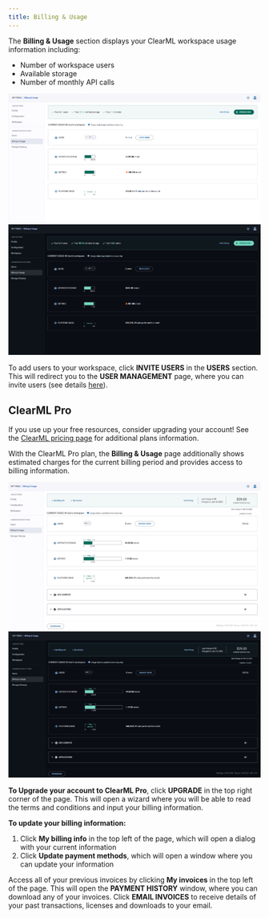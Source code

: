 ```yaml
---
title: Billing & Usage
---
```


The **Billing & Usage** section displays your ClearML workspace usage information including: 
* Number of workspace users
* Available storage
* Number of monthly API calls  

![Billing and Usage free](../../img/settings_billing_usage_free.png#light-mode-only)
![Billing and Usage free](../../img/settings_billing_usage_free_dark.png#dark-mode-only)

To add users to your workspace, click **INVITE USERS** in the **USERS** section. This will redirect you to the 
**USER MANAGEMENT** page, where you can invite users (see details [here](webapp_settings_users.md#inviting-new-teammates)).

## ClearML Pro 

If you use up your free resources, consider upgrading your account! See the [ClearML pricing page](https://clear.ml/pricing/) 
for additional plans information.

With the ClearML Pro plan, the **Billing & Usage** page additionally shows estimated charges for the current billing 
period and provides access to billing information.

![Billing and Usage pro](../../img/settings_billing_usage.png#light-mode-only)
![Billing and Usage pro](../../img/settings_billing_usage_dark.png#dark-mode-only)

**To Upgrade your account to ClearML Pro**, click **UPGRADE** in the top right corner of the page. This will open a 
wizard where you will be able to read the terms and conditions and input your billing information. 

**To update your billing information:**
1. Click **My billing info** in the top left of the page, which will open a dialog with your current information
1. Click **Update payment methods**, which will open a window where you can update your information

Access all of your previous invoices by clicking **My invoices** in the top left of the page. This will open the 
**PAYMENT HISTORY** window, where you can download any of your invoices. Click **EMAIL INVOICES** to receive details of 
your past transactions, licenses and downloads to your email.
